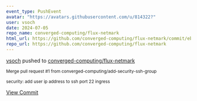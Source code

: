 ```yaml
---
event_type: PushEvent
avatar: "https://avatars.githubusercontent.com/u/814322?"
user: vsoch
date: 2024-07-05
repo_name: converged-computing/flux-netmark
html_url: https://github.com/converged-computing/flux-netmark/commit/ebd8ddfa04e5362f33f75438699d00bddbd4b695
repo_url: https://github.com/converged-computing/flux-netmark
---
```


<a href='https://github.com/vsoch' target='_blank'>vsoch</a> pushed to <a href='https://github.com/converged-computing/flux-netmark' target='_blank'>converged-computing/flux-netmark</a>

<small>Merge pull request #1 from converged-computing/add-security-ssh-group

security: add user ip address to ssh port 22 ingress</small>

<a href='https://github.com/converged-computing/flux-netmark/commit/ebd8ddfa04e5362f33f75438699d00bddbd4b695' target='_blank'>View Commit</a>